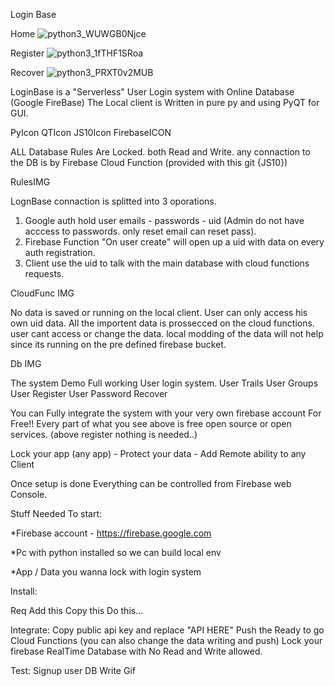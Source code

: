 Login Base

Home
![python3_WUWGB0Njce](https://user-images.githubusercontent.com/52171360/97435929-d69e8a80-1929-11eb-915f-f3cad30b0600.png)

Register
![python3_1fTHF1SRoa](https://user-images.githubusercontent.com/52171360/97435937-d8684e00-1929-11eb-9fc3-b76be183350b.png)

Recover
![python3_PRXT0v2MUB](https://user-images.githubusercontent.com/52171360/97435940-d900e480-1929-11eb-8a88-afe888f166f6.png)


LoginBase is a "Serverless" User Login system with Online Database (Google FireBase)
The Local client is Written in pure py and using PyQT for GUI.

PyIcon QTIcon JS10Icon FirebaseICON

ALL Database Rules Are Locked. both Read and Write.
any connaction to the DB is by Firebase Cloud Function (provided with this git {JS10})

RulesIMG

LognBase connaction is splitted into 3 oporations.

1) Google auth hold user emails - passwords - uid  (Admin do not have acccess to passwords. only reset email can reset pass).
2) Firebase Function "On user create" will open up a uid with data on every auth registration.
3) Client use the uid to talk with the main database with cloud functions requests.

CloudFunc IMG

No data is saved or running on the local client.
User can only access his own uid data.
All the importent data is prossecced on the cloud functions. user cant access or change the data. local modding of the data will not help since its running on the pre defined firebase bucket.

Db IMG

The system Demo Full working User login system.
User Trails
User Groups
User Register
User Password Recover

You can Fully integrate the system with your very own firebase account For Free!!
Every part of what you see above is free open source or open services. (above register nothing is needed..)

Lock your app (any app) - Protect your data - Add Remote ability to any Client

Once setup is done Everything can be controlled from Firebase web Console.

Stuff Needed To start:

  *Firebase account - https://firebase.google.com

  *Pc with python installed so we can build local env

  *App / Data you wanna lock with login system



Install:

Req
Add this
Copy this
Do this...


Integrate:
Copy public api key and replace "API HERE"
Push the Ready to go Cloud Functions (you can also change the data writing and push)
Lock your firebase RealTime Database with No Read and Write allowed.

Test:
Signup user
DB Write Gif 
